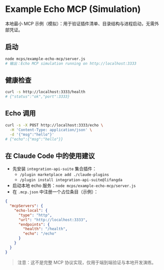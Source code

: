# Example Echo MCP (Simulation)

本地最小 MCP 示例（模拟）：用于验证插件清单、目录结构与进程启动，无需外部凭证。

## 启动

```bash
node mcps/example-echo-mcp/server.js
# 输出：Echo MCP simulation running on http://localhost:3333
```

## 健康检查

```bash
curl -s http://localhost:3333/health
# {"status":"ok","port":3333}
```

## Echo 调用

```bash
curl -s -X POST http://localhost:3333/echo \
  -H 'Content-Type: application/json' \
  -d '{"msg":"hello"}'
# {"echo":{"msg":"hello"}}
```

## 在 Claude Code 中的使用建议

- 先安装 `integration-api-suite` 集合插件：
  - `/plugin marketplace add ./claude-plugins`
  - `/plugin install integration-api-suite@lifangda`
- 启动本地 echo 服务：`node mcps/example-echo-mcp/server.js`
- 在 `.mcp.json` 中注册一个占位条目（示例）：

```json
{
  "mcpServers": {
    "echo-local": {
      "type": "http",
      "url": "http://localhost:3333",
      "endpoints": {
        "health": "/health",
        "echo": "/echo"
      }
    }
  }
}
```

> 注意：这不是完整 MCP 协议实现，仅用于端到端验证与本地开发演练。

